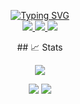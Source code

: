 <p align="center">
<a href="https://github.com/drkostas">
    <img src="https://readme-typing-svg.demolab.com?font=Georgia&size=18&duration=2000&pause=100&center=true&multiline=true&width=500&height=80&repeat=false&lines=Stephen+Eades;Software+Engineer+%7C+Researcher+%7C+Investor;Robotics+%7C+AI/ML+%7C+Automation+%7C+Web3+%7C+Visualizations" alt="Typing SVG" />
</a>
<br/>

<a href="https://stepheneades.com">
    <img src="https://img.shields.io/badge/Website-stepheneades.com-red?style=flat-square">
</a>  
<a href="https://www.linkedin.com/in/stephen-eades/">
    <img src="https://img.shields.io/badge/-Linkedin-blue?style=flat-square&logo=linkedin">
</a>
<a href="mailto:contact@stepheneades.info">
    <img src="https://img.shields.io/badge/-Email-red?style=flat-square&logo=gmail&logoColor=white">
</a>
</p>

<div align="center">
## 📈 Stats

![](http://github-profile-summary-cards.vercel.app/api/cards/profile-details?username=stephen-eades&theme=dracula) 

![](http://github-profile-summary-cards.vercel.app/api/cards/repos-per-language?username=stephen-eades&theme=dracula) 
![](http://github-profile-summary-cards.vercel.app/api/cards/most-commit-language?username=stephen-eades&theme=dracula)

</div>
